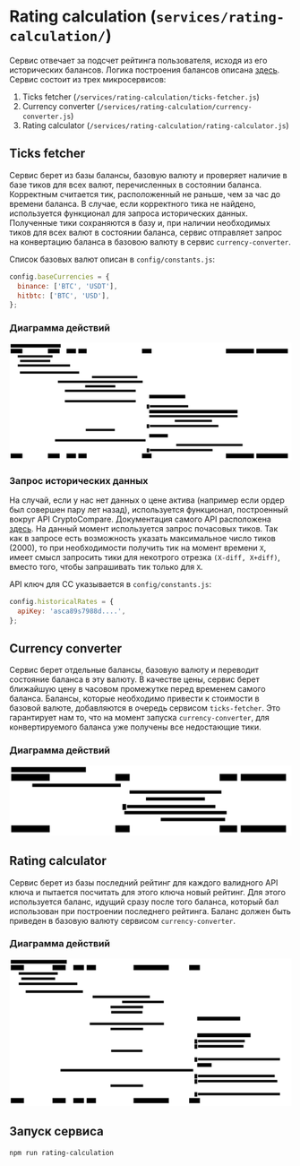 # Rating calculation (`services/rating-calculation/`)

Сервис отвечает за подсчет рейтинга пользователя, исходя из его исторических балансов. Логика построения балансов описана [здесь](/docs/services/balances-fetcher.md). Сервис состоит из трех микросервисов:

1. Ticks fetcher (`/services/rating-calculation/ticks-fetcher.js`)
2. Currency converter (`/services/rating-calculation/currency-converter.js`)
3. Rating calculator (`/services/rating-calculation/rating-calculator.js`)

## Ticks fetcher

Сервис берет из базы балансы, базовую валюту и проверяет наличие в базе тиков для всех валют, перечисленных в состоянии баланса. Корректным считается тик, расположенный не раньше, чем за час до времени баланса. В случае, если корректного тика не найдено, используется функционал для запроса исторических данных. Полученные тики сохраняются в базу и, при наличии необходимых тиков для всех валют в состоянии баланса, сервис отправляет запрос на конвертацию баланса в базовою валюту в сервис `currency-converter`.

Список базовых валют описан в `config/constants.js`:

```javascript
config.baseCurrencies = {
  binance: ['BTC', 'USDT'],
  hitbtc: ['BTC', 'USD'],
};
```

### Диаграмма действий

![diag](/docs/images/rating-calculation-ticks-fetcher.svg)

### Запрос исторических данных

На случай, если у нас нет данных о цене актива (например если ордер был совершен пару лет назад), используется функционал, построенный вокруг API CryptoCompare. Документация самого API расположена [здесь](https://min-api.cryptocompare.com/documentation?key=Historical&cat=dataHistohour). На данный момент используется запрос почасовых тиков. Так как в запросе есть возможность указать максимальное число тиков (2000), то при необходимости получить тик на момент времени `X`, имеет смысл запросить тики для некотрого отрезка `(X-diff, X+diff)`, вместо того, чтобы запрашивать тик только для `X`.

API ключ для CC указывается в `config/constants.js`:

```javascript
config.historicalRates = {
  apiKey: 'asca89s7988d....',
};
```

## Currency converter

Сервис берет отдельные балансы, базовую валюту и переводит состояние баланса в эту валюту. В качестве цены, сервис берет ближайшую цену в часовом промежутке перед временем самого баланса. Балансы, которые необходимо привести к стоимости в базовой валюте, добавляются в очередь сервисом `ticks-fetcher`. Это гарантирует нам то, что на момент запуска `currency-converter`, для конвертируемого баланса уже получены все недостающие тики.

### Диаграмма действий

![diag](/docs/images/rating-calculation-currency-converter.svg)

## Rating calculator

Сервис берет из базы последний рейтинг для каждого валидного API ключа и пытается посчитать для этого ключа новый рейтинг. Для этого используется баланс, идущий сразу после того баланса, который бал использован при построении последнего рейтинга. Баланс должен быть приведен в базовую валюту сервисом `currency-converter`.

### Диаграмма действий

  ![diag](/docs/images/rating-calculation-rating-calculator.svg)

## Запуск сервиса

```
npm run rating-calculation
```
